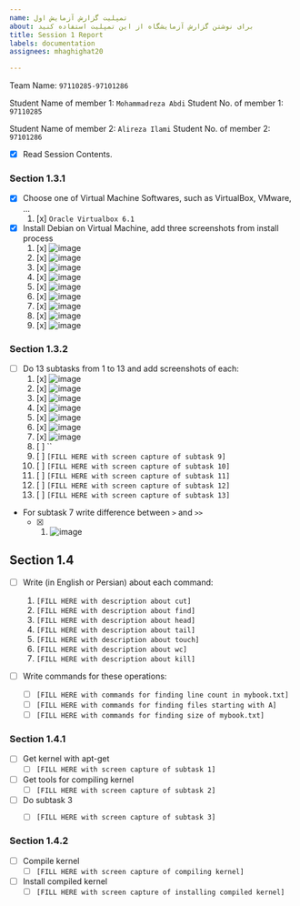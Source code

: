 ```yaml
---
name: تمپلیت گزارش آزمایش اول
about: برای نوشتن گزارش آزمایشگاه از این تمپلیت استفاده کنید
title: Session 1 Report
labels: documentation
assignees: mhaghighat20

---
```


Team Name: `97110285-97101286`

Student Name of member 1: `Mohammadreza Abdi`
Student No. of member 1: `97110285`

Student Name of member 2: `Alireza Ilami`
Student No. of member 2: `97101286`

- [x] Read Session Contents.

### Section 1.3.1
- [x] Choose one of Virtual Machine Softwares, such as VirtualBox, VMware, ...
    1. [x] `Oracle Virtualbox 6.1`
- [x] Install Debian on Virtual Machine, add three screenshots from install process
    1. [x] ![image](https://user-images.githubusercontent.com/45341111/127378438-d7e9c3e7-457e-4bd8-a1f2-6d21b3f74d3a.png)
    1. [x] ![image](https://user-images.githubusercontent.com/45341111/127379061-6b92bc5b-8ae8-4fdb-a184-61bafa41f2c3.png)
    1. [x] ![image](https://user-images.githubusercontent.com/45341111/127379808-9e52d86e-8813-42d7-a401-a593be4577d8.png)
    1. [x] ![image](https://user-images.githubusercontent.com/45341111/127387692-4214eb71-0de3-46d6-a94e-46a2c9e3028d.png)
    1. [x] ![image](https://user-images.githubusercontent.com/45341111/127387800-68e8d1a9-0910-4a7d-b4b0-3598dc2d5b28.png)
    1. [x] ![image](https://user-images.githubusercontent.com/45389577/127389186-4e000911-f51c-4587-bca0-2a7f84d41f1d.png)
    1. [x] ![image](https://user-images.githubusercontent.com/45389577/127389380-6150d920-c571-4a5e-a5c7-c070842c3d95.png)
    1. [x] ![image](https://user-images.githubusercontent.com/45389577/127389735-8a682520-fefa-44bf-894b-004d01744c64.png)
    1. [x] ![image](https://user-images.githubusercontent.com/45341111/127459948-72ee4186-8c87-4bda-b6cc-dcafa6ea265d.png)

### Section 1.3.2

- [ ] Do 13 subtasks from 1 to 13 and add screenshots of each:
    1. [x] ![image](https://user-images.githubusercontent.com/45389577/127463915-f3920d83-13b4-49dd-97b2-9e455abd9057.png)
    1. [x] ![image](https://user-images.githubusercontent.com/45389577/127463459-55b9226a-2bbb-470c-a518-0f44c37a66ef.png)
    1. [x] ![image](https://user-images.githubusercontent.com/45389577/127466615-5450f92b-6440-4a4b-9c4e-84a6b65e169b.png)
    1. [x] ![image](https://user-images.githubusercontent.com/45389577/127466042-0cc41e9e-2e1d-4457-8add-99c1b5b340f9.png)
    1. [x] ![image](https://user-images.githubusercontent.com/45389577/127466246-00f33c56-575b-4ba3-b3b1-779399d2d9b1.png)
    1. [x] ![image](https://user-images.githubusercontent.com/45389577/127466408-209a93ea-a844-4718-9a99-699e356ca721.png)
    1. [x] ![image](https://user-images.githubusercontent.com/45389577/127467166-21251341-c2ce-409a-b0be-06e1066fea28.png) 
    1. [ ] ``
    1. [ ] `[FILL HERE with screen capture of subtask 9]`
    1. [ ] `[FILL HERE with screen capture of subtask 10]`
    1. [ ] `[FILL HERE with screen capture of subtask 11]`
    1. [ ] `[FILL HERE with screen capture of subtask 12]`
    1. [ ] `[FILL HERE with screen capture of subtask 13]`

- For subtask 7 write difference between `>` and `>>`
    - [x] 1. ![image](https://user-images.githubusercontent.com/45389577/127467799-4d817184-931f-4441-a8f2-03c12975bd27.png)

## Section 1.4 

- [ ] Write (in English or Persian) about each command:
    1. `[FILL HERE with description about cut]`
    1. `[FILL HERE with description about find]`
    1. `[FILL HERE with description about head]`
    1. `[FILL HERE with description about tail]`
    1. `[FILL HERE with description about touch]`
    1. `[FILL HERE with description about wc]`
    1. `[FILL HERE with description about kill]`

- [ ] Write commands for these operations:
    - [ ] `[FILL HERE with commands for finding line count in mybook.txt]`
    - [ ] `[FILL HERE with commands for finding files starting with A]`
    - [ ] `[FILL HERE with commands for finding size of mybook.txt]`

### Section 1.4.1

- [ ] Get kernel with apt-get
    - [ ] `[FILL HERE with screen capture of subtask 1]`
- [ ] Get tools for compiling kernel
    - [ ] `[FILL HERE with screen capture of subtask 2]`
- [ ] Do subtask 3
    - [ ] `[FILL HERE with screen capture of subtask 3]`
   

### Section 1.4.2

- [ ] Compile kernel
    - [ ] `[FILL HERE with screen capture of compiling kernel]`

- [ ] Install compiled kernel
    - [ ] `[FILL HERE with screen capture of installing compiled kernel]`
